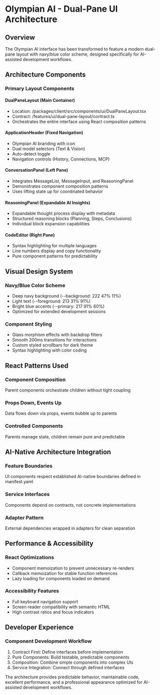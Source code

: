 # Olympian AI - Dual-Pane UI Architecture

## Overview
The Olympian AI interface has been transformed to feature a modern dual-pane layout with navy/blue color scheme, designed specifically for AI-assisted development workflows.

## Architecture Components

### Primary Layout Components

#### DualPaneLayout (Main Container)
- Location: /packages/client/src/components/ui/DualPaneLayout.tsx
- Contract: /features/ui/dual-pane-layout/contract.ts
- Orchestrates the entire interface using React composition patterns

#### ApplicationHeader (Fixed Navigation)  
- Olympian AI branding with icon
- Dual model selectors (Text & Vision)
- Auto-detect toggle
- Navigation controls (History, Connections, MCP)

#### ConversationPanel (Left Pane)
- Integrates MessageList, MessageInput, and ReasoningPanel
- Demonstrates component composition patterns
- Uses lifting state up for coordinated behavior

#### ReasoningPanel (Expandable AI Insights)
- Expandable thought process display with metadata
- Structured reasoning blocks (Planning, Steps, Conclusions)
- Individual block expansion capabilities

#### CodeEditor (Right Pane)
- Syntax highlighting for multiple languages
- Line numbers display and copy functionality
- Pure component patterns for predictability

## Visual Design System

### Navy/Blue Color Scheme
- Deep navy background (--background: 222 47% 11%)
- Light text (--foreground: 213 31% 91%) 
- Bright blue accents (--primary: 217 91% 60%)
- Optimized for extended development sessions

### Component Styling
- Glass morphism effects with backdrop filters
- Smooth 200ms transitions for interactions
- Custom styled scrollbars for dark theme
- Syntax highlighting with color coding

## React Patterns Used

### Component Composition
Parent components orchestrate children without tight coupling

### Props Down, Events Up
Data flows down via props, events bubble up to parents

### Controlled Components
Parents manage state, children remain pure and predictable

## AI-Native Architecture Integration

### Feature Boundaries
UI components respect established AI-native boundaries defined in manifest.yaml

### Service Interfaces
Components depend on contracts, not concrete implementations

### Adapter Pattern
External dependencies wrapped in adapters for clean separation

## Performance & Accessibility

### React Optimizations
- Component memoization to prevent unnecessary re-renders
- Callback memoization for stable function references  
- Lazy loading for components loaded on demand

### Accessibility Features
- Full keyboard navigation support
- Screen reader compatibility with semantic HTML
- High contrast ratios and focus indicators

## Developer Experience

### Component Development Workflow
1. Contract First: Define interfaces before implementation
2. Pure Components: Build testable, predictable components
3. Composition: Combine simple components into complex UIs
4. Service Integration: Connect through defined interfaces

The architecture provides predictable behavior, maintainable code, excellent performance, and a professional appearance optimized for AI-assisted development workflows.

